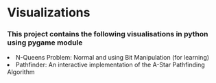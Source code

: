 # Visualizations
<h3>This project contains the following  visualisations in python using pygame module</h3>
<table>
<li>N-Queens Problem: Normal and using Bit Manipulation (for learning)</li>
<li>Pathfinder: An interactive implementation of the A-Star Pathfinding Algorithm</li>
</table>